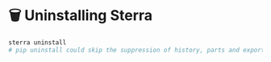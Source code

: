 # 🗑 Uninstalling Sterra
```python
sterra uninstall
# pip uninstall could skip the suppression of history, parts and export file.
```